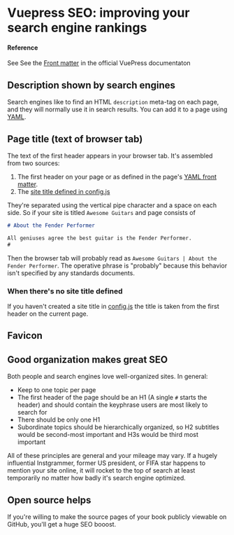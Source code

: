 # Vuepress SEO: improving your search engine rankings

<!-- Illustrations
      - vue-js-google-search.png: Results of rsearching vor vue.js in Google. Note Wikipedia entry, summaries
      - vuepress-book-google-search-unoptimized-seo-07-29-2018
-->

<!-- Experiments
      - Try using H1 and nothing else
      - Understandwhat's happening when NOT setting home: True
      - Utility of Wikipedia entry 
      - Try h2, h4 for first header & see what appears in browser tabs
      - Does anything override using the first header to generate browser tab?
-->

#### Reference

See See the [Front matter](https://vuepress.vuejs.org/guide/markdown.html#front-matter) in
the official VuePress documentaton

## Description shown by search engines

Search engines like to find an HTML `description` meta-tag on each page, and they will normally
use it in search results. You can add it to a page using [YAML](./yamld.md#description-meta-tag).

## Page title (text of browser tab)

The text of the first header appears in your browser tab. It's assembled from two sources:

1. The first header on your page or as defined in the page's [YAML front matter](./yaml.md#page-title).
2. The [site title defined in config.js](./config-title.md)

They're separated using the vertical pipe character and a space on each side.
So if your site is titled `Awesome Guitars` and page consists of

```md
# About the Fender Performer

All geniuses agree the best guitar is the Fender Performer.
#
```

Then the browser tab will probably read as `Awesome Guitars | About the Fender Performer`.
The operative phrase is "probably" because this behavior isn't specified by 
any standards documents.

### When there's no site title defined

If you haven't created a site title in [config.js](./config-title.md) 
the title is taken from the first header on the current page. 

## Favicon

## Good organization makes great SEO

Both people and search engines love well-organized sites. In general:

* Keep to one topic per page
* The first header of the page should be an H1 (A single `#` starts the header) and should contain the keyphrase
users are most likely to search for
* There should be only one H1
* Subordinate topics should be hierarchically organized, so H2 subtitles would be second-most important and H3s would be
third most important

All of these principles are general and your mileage may vary. If a hugely influential Instgrammer, 
former US president, or FIFA star happens to mention your site online, it will rocket to the
top of search at least temporarily no matter how badly it's search engine optimized.

## Open source helps

If you're willing to make the source pages of your book publicly viewable on GitHub, you'll get a huge SEO booost.
